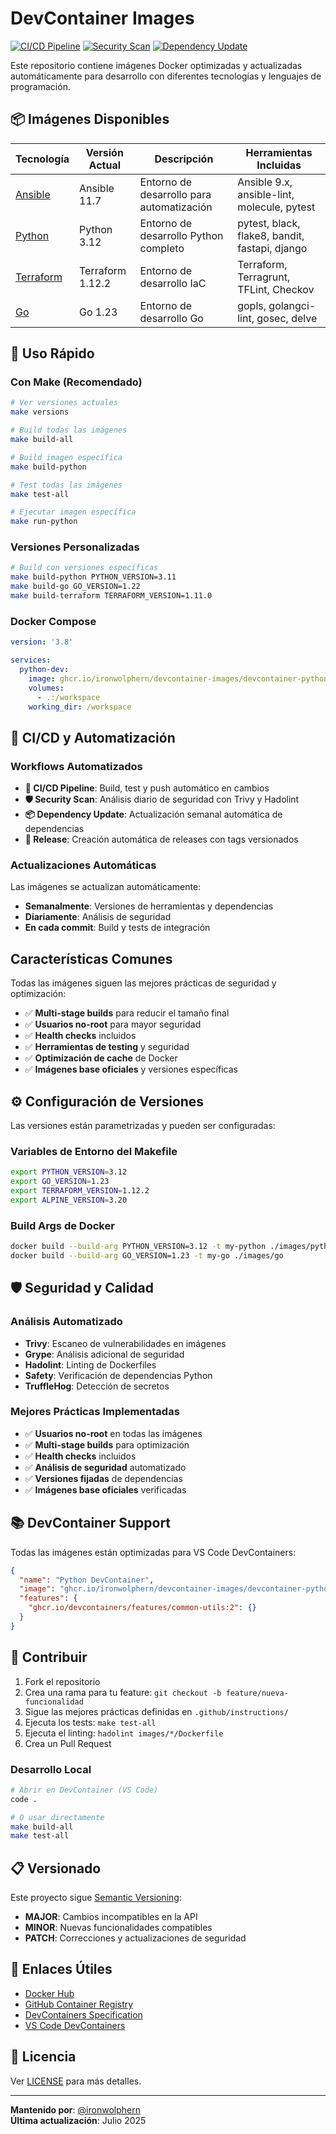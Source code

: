 # DevContainer Images

[![CI/CD Pipeline](https://github.com/ironwolphern/devcontainer-images/actions/workflows/ci-cd.yml/badge.svg)](https://github.com/ironwolphern/devcontainer-images/actions/workflows/ci-cd.yml)
[![Security Scan](https://github.com/ironwolphern/devcontainer-images/actions/workflows/security-scan.yml/badge.svg)](https://github.com/ironwolphern/devcontainer-images/actions/workflows/security-scan.yml)
[![Dependency Update](https://github.com/ironwolphern/devcontainer-images/actions/workflows/dependency-update.yml/badge.svg)](https://github.com/ironwolphern/devcontainer-images/actions/workflows/dependency-update.yml)

Este repositorio contiene imágenes Docker optimizadas y actualizadas automáticamente para desarrollo con diferentes tecnologías y lenguajes de programación.

## 📦 Imágenes Disponibles

| Tecnología | Versión Actual | Descripción | Herramientas Incluidas |
|------------|----------------|-------------|------------------------|
| [Ansible](./images/ansible/) | Ansible 11.7 | Entorno de desarrollo para automatización | Ansible 9.x, ansible-lint, molecule, pytest |
| [Python](./images/python/) | Python 3.12 | Entorno de desarrollo Python completo | pytest, black, flake8, bandit, fastapi, django |
| [Terraform](./images/terraform/) | Terraform 1.12.2 | Entorno de desarrollo IaC | Terraform, Terragrunt, TFLint, Checkov |
| [Go](./images/go/) | Go 1.23 | Entorno de desarrollo Go | gopls, golangci-lint, gosec, delve |

## 🚀 Uso Rápido

### Con Make (Recomendado)

```bash
# Ver versiones actuales
make versions

# Build todas las imágenes
make build-all

# Build imagen específica
make build-python

# Test todas las imágenes
make test-all

# Ejecutar imagen específica
make run-python
```

### Versiones Personalizadas

```bash
# Build con versiones específicas
make build-python PYTHON_VERSION=3.11
make build-go GO_VERSION=1.22
make build-terraform TERRAFORM_VERSION=1.11.0
```

### Docker Compose

```yaml
version: '3.8'

services:
  python-dev:
    image: ghcr.io/ironwolphern/devcontainer-images/devcontainer-python:latest
    volumes:
      - .:/workspace
    working_dir: /workspace
```

## 🔄 CI/CD y Automatización

### Workflows Automatizados

- **🔨 CI/CD Pipeline**: Build, test y push automático en cambios
- **🛡️ Security Scan**: Análisis diario de seguridad con Trivy y Hadolint
- **📦 Dependency Update**: Actualización semanal automática de dependencias
- **🚀 Release**: Creación automática de releases con tags versionados

### Actualizaciones Automáticas

Las imágenes se actualizan automáticamente:
- **Semanalmente**: Versiones de herramientas y dependencias
- **Diariamente**: Análisis de seguridad
- **En cada commit**: Build y tests de integración

## Características Comunes

Todas las imágenes siguen las mejores prácticas de seguridad y optimización:

- ✅ **Multi-stage builds** para reducir el tamaño final
- ✅ **Usuarios no-root** para mayor seguridad
- ✅ **Health checks** incluidos
- ✅ **Herramientas de testing** y seguridad
- ✅ **Optimización de cache** de Docker
- ✅ **Imágenes base oficiales** y versiones específicas

## ⚙️ Configuración de Versiones

Las versiones están parametrizadas y pueden ser configuradas:

### Variables de Entorno del Makefile

```bash
export PYTHON_VERSION=3.12
export GO_VERSION=1.23
export TERRAFORM_VERSION=1.12.2
export ALPINE_VERSION=3.20
```

### Build Args de Docker

```bash
docker build --build-arg PYTHON_VERSION=3.12 -t my-python ./images/python
docker build --build-arg GO_VERSION=1.23 -t my-go ./images/go
```

## 🛡️ Seguridad y Calidad

### Análisis Automatizado

- **Trivy**: Escaneo de vulnerabilidades en imágenes
- **Grype**: Análisis adicional de seguridad  
- **Hadolint**: Linting de Dockerfiles
- **Safety**: Verificación de dependencias Python
- **TruffleHog**: Detección de secretos

### Mejores Prácticas Implementadas

- ✅ **Usuarios no-root** en todas las imágenes
- ✅ **Multi-stage builds** para optimización
- ✅ **Health checks** incluidos
- ✅ **Análisis de seguridad** automatizado
- ✅ **Versiones fijadas** de dependencias
- ✅ **Imágenes base oficiales** verificadas

## 📚 DevContainer Support

Todas las imágenes están optimizadas para VS Code DevContainers:

```json
{
  "name": "Python DevContainer",
  "image": "ghcr.io/ironwolphern/devcontainer-images/devcontainer-python:latest",
  "features": {
    "ghcr.io/devcontainers/features/common-utils:2": {}
  }
}
```

## 🤝 Contribuir

1. Fork el repositorio
2. Crea una rama para tu feature: `git checkout -b feature/nueva-funcionalidad`
3. Sigue las mejores prácticas definidas en `.github/instructions/`
4. Ejecuta los tests: `make test-all`
5. Ejecuta el linting: `hadolint images/*/Dockerfile`
6. Crea un Pull Request

### Desarrollo Local

```bash
# Abrir en DevContainer (VS Code)
code .

# O usar directamente
make build-all
make test-all
```

## 📋 Versionado

Este proyecto sigue [Semantic Versioning](https://semver.org/):

- **MAJOR**: Cambios incompatibles en la API
- **MINOR**: Nuevas funcionalidades compatibles
- **PATCH**: Correcciones y actualizaciones de seguridad

## 🔗 Enlaces Útiles

- [Docker Hub](https://hub.docker.com/u/ironwolphern)
- [GitHub Container Registry](https://github.com/ironwolphern/devcontainer-images/pkgs/container)
- [DevContainers Specification](https://containers.dev/)
- [VS Code DevContainers](https://code.visualstudio.com/docs/devcontainers/containers)

## 📄 Licencia

Ver [LICENSE](LICENSE) para más detalles.

---

**Mantenido por**: [@ironwolphern](https://github.com/ironwolphern)  
**Última actualización**: Julio 2025
